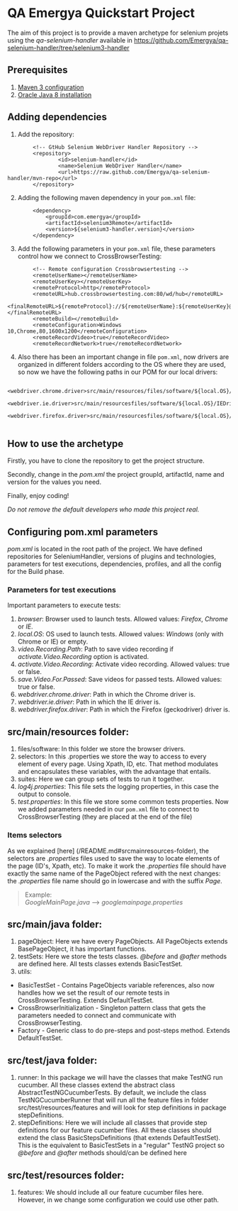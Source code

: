 # QA Emergya Quickstart Project
The aim of this project is to provide a maven archetype for selenium projets using the _qa-selenium-handler_ available in https://github.com/Emergya/qa-selenium-handler/tree/selenium3-handler

## Prerequisites
1. [Maven 3 configuration](/documentation/prerequisites/maven3Installation.md)
2. [Oracle Java 8 installation](/documentation/prerequisites/java8Installation.md)

## Adding dependencies
 1. Add the repository:

```
        <!-- GtHub Selenium WebDriver Handler Repository -->
        <repository>
                <id>selenium-handler</id>
                <name>Selenium WebDriver Handler</name>
                <url>https://raw.github.com/Emergya/qa-selenium-handler/mvn-repo</url>
        </repository>
```
 2. Adding the following maven dependency in your ```pom.xml``` file:
 
```
		<dependency>
			<groupId>com.emergya</groupId>
			<artifactId>selenium3Remote</artifactId>
			<version>${selenium3-handler.version}</version>
		</dependency>
```
3. Add the following parameters in your ```pom.xml``` file, these parameters control how we connect
to CrossBrowserTesting:

```
		<!-- Remote configuration Crossbrowsertesting -->
		<remoteUserName></remoteUserName>
		<remoteUserKey></remoteUserKey>
		<remoteProtocol>http</remoteProtocol>
		<remoteURL>hub.crossbrowsertesting.com:80/wd/hub</remoteURL>
		<finalRemoteURL>${remoteProtocol}://${remoteUserName}:${remoteUserKey}@${remoteURL}</finalRemoteURL>
		<remoteBuild></remoteBuild>
		<remoteConfiguration>Windows 10,Chrome,80,1600x1200</remoteConfiguration>
		<remoteRecordVideo>true</remoteRecordVideo>
		<remoteRecordNetwork>true</remoteRecordNetwork>
```

4. Also there has been an important change in file ```pom.xml```, now drivers are organized in different
folders according to the OS where they are used, so now we have the following paths in our POM for our local drivers:

```
		<webdriver.chrome.driver>src/main/resources/files/software/${local.OS}/chromedriver</webdriver.chrome.driver>
		<webdriver.ie.driver>src/main/resourcesfiles/software/${local.OS}/IEDriverServer.exe</webdriver.ie.driver>
		<webdriver.firefox.driver>src/main/resourcesfiles/software/${local.OS}/geckodriver</webdriver.firefox.driver>
		
```


## How to use the archetype
Firstly, you have to clone the repository to get the project structure.

Secondly, change in the _pom.xml_ the project groupId, artifactId, name and version for the values you need.

Finally, enjoy coding!

_Do not remove the default developers who made this project real._

## Configuring pom.xml parameters
_pom.xml_ is located in the root path of the project. We have defined repositories for SeleniumHandler, versions of plugins and technologies, parameters for test executions, dependencies, profiles, and all the config for the Build phase. 

### Parameters for test executions
Important parameters to execute tests:

1. _browser_: Browser used to launch tests. Allowed values: _Firefox_, _Chrome_ or _IE_.
2. _local.OS_: OS used to launch tests. Allowed values: _Windows_ (only with Chrome or IE) or empty.
3. _video.Recording.Path_: Path to save video recording if _activate.Video.Recording_ option is activated.
4. _activate.Video.Recording_: Activate video recording. Allowed values: true or false.
5. _save.Video.For.Passed_: Save videos for passed tests. Allowed values: true or false.
6. _webdriver.chrome.driver_: Path in which the Chrome driver is.
7. _webdriver.ie.driver_: Path in which the IE driver is.
8. _webdriver.firefox.driver_: Path in which the Firefox (geckodriver) driver is.

## src/main/resources folder:
1. files/software: In this folder we store the browser drivers.
2. selectors: In this .properties we store the way to access to every element of every page. Using Xpath, ID, etc. That method modulates and encapsulates these variables, with the advantage that entails.
3. suites: Here we can group sets of tests to run it together.
4. _log4j.properties_: This file sets the logging properties, in this case the output to console.
5. _test.properties_: In this file we store some common tests properties. Now we added parameters needed in our ```pom.xml``` file to connect to CrossBrowserTesting (they are placed at the end of the file)

### Items selectors
As we explained [here] (/README.md#srcmainresources-folder), the selectors are _.properties_ files used to save the way to locate elements of the page (ID's, Xpath, etc). To make it work the _.properties_ file should have exactly the same name of the PageObject refered with the next changes: the _.properties_ file name should go in lowercase and with the suffix _Page_.
> Example:  
_GoogleMainPage.java_ --> _googlemainpage.properties_
>

## src/main/java folder:
1. pageObject: Here we have every PageObjects. All PageObjects extends BasePageObject, it has important functions.
2. testSets: Here we store the tests classes. _@before_ and _@after_ methods are defined here. All tests classes extends BasicTestSet.
3. utils: 
 * BasicTestSet - Contains PageObjects variable references, also now handles how we set the result of our remote tests in CrossBrowserTesting. Extends DefaultTestSet.
 * CrossBrowserInitialization - Singleton pattern class that gets the parameters needed to connect and communicate with CrossBrowserTesting.
 * Factory - Generic class to do pre-steps and post-steps method. Extends DefaultTestSet.
 
## src/test/java folder:
1. runner: In this package we will have the classes that make TestNG run cucumber. All these classes extend the abstract
class AbstractTestNGCucumberTests. By default, we include the class TestNGCucumberRunner that will run all the feature
files in folder src/test/resources/features and will look for step definitions in package stepDefinitions.
2. stepDefinitions: Here we will include all classes that provide step definitions for our feature cucumber files. All these classes should extend the class BasicStepsDefinitions (that extends DefaultTestSet). This is the equivalent
to BasicTestSets in a "regular" TestNG project so _@before_ and _@after_ methods should/can be defined here

## src/test/resources folder:
1. features: We should include all our feature cucumber files here. However, in we change some configuration we could use other path.